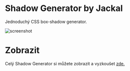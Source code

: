 # Shadow Generator by Jackal

Jednoduchý CSS box-shadow generator.

![screenshot](https://i.imgur.com/uGBCJ5D.png)

# Zobrazit

Celý Shadow Generator si můžete zobrazit a vyzkoušet
[zde.](https://shadowgenerator.jackal.studio/)
